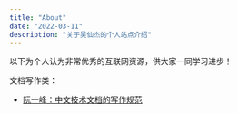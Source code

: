 ```yaml
---
title: "About"
date: "2022-03-11"
description: "关于吴仙杰的个人站点介绍"
---
```


以下为个人认为非常优秀的互联网资源，供大家一同学习进步！

文档写作类：

- [阮一峰：中文技术文档的写作规范](https://github.com/ruanyf/document-style-guide)
